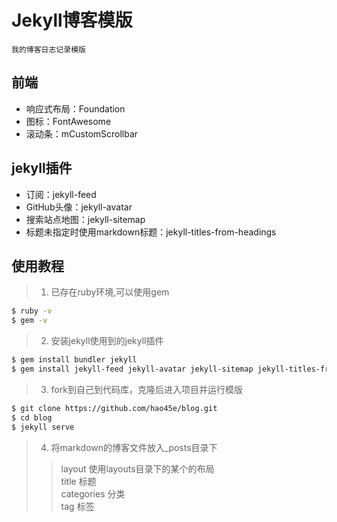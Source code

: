 # Jekyll博客模版
    我的博客日志记录模版

## 前端
* 响应式布局：Foundation
* 图标：FontAwesome
* 滚动条：mCustomScrollbar

## jekyll插件
* 订阅：jekyll-feed
* GitHub头像：jekyll-avatar
* 搜索站点地图：jekyll-sitemap
* 标题未指定时使用markdown标题：jekyll-titles-from-headings

## 使用教程
> 1. 已存在ruby环境,可以使用gem
```bash 
$ ruby -v 
$ gem -v
```
> 2. 安装jekyll使用到的jekyll插件
```bash
$ gem install bundler jekyll
$ gem install jekyll-feed jekyll-avatar jekyll-sitemap jekyll-titles-from-headings
```
> 3. fork到自己到代码库，克隆后进入项目并运行模版
```bash
$ git clone https://github.com/hao45e/blog.git
$ cd blog
$ jekyll serve
```
> 4. 将markdown的博客文件放入_posts目录下
> > layout 使用layouts目录下的某个的布局 <br>
> > title 标题 <br>
> > categories 分类 <br>
> > tag 标签 <br>